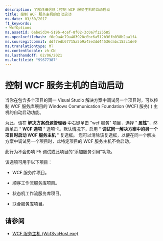 ```yaml
---
description: 了解详细信息：控制 WCF 服务主机的自动启动
title: 控制 WCF 服务主机的自动启动
ms.date: 03/30/2017
f1_keywords:
- WcfOptions
ms.assetid: 6abe5d34-519b-4cef-8f02-3c0a7f125585
ms.openlocfilehash: f0e9a4e79a403920c0bc6a512b30fb038b2aa1f4
ms.sourcegitcommit: ddf7edb67715a5b9a45e3dd44536dabc153c1de0
ms.translationtype: MT
ms.contentlocale: zh-CN
ms.lasthandoff: 02/06/2021
ms.locfileid: "99677387"
---
```

# <a name="controlling-auto-launching-of-wcf-service-host"></a>控制 WCF 服务主机的自动启动

当你在包含多个项目的同一 Visual Studio 解决方案中调试另一个项目时，可以控制 WCF 服务库项目的 Windows Communication Foundation (WCF) 服务)  ( 主机的自动启动功能。  
  
 为此，请在 **解决方案资源管理器** 中右键单击 "wcf 服务" 项目，选择 " **属性**"，然后单击 " **WCF 选项** " 选项卡。默认情况下，启用 " **调试同一解决方案中的另一个项目时启动 WCF 服务主机** " 复选框。 您可以清除该复选框，以便在同一个解决方案中调试另一个项目时，此特定项目的 WCF 服务主机不会启动。  
  
 此行为不会影响 F5 调试或此项目的“添加服务引用”功能。  
  
 该选项可用于以下项目：  
  
- WCF 服务库项目。  
  
- 顺序工作流服务库项目。  
  
- 状态机工作流服务库项目。  
  
- 联合服务库项目。  
  
## <a name="see-also"></a>请参阅

- [WCF 服务主机 (WcfSvcHost.exe)](wcf-service-host-wcfsvchost-exe.md)
